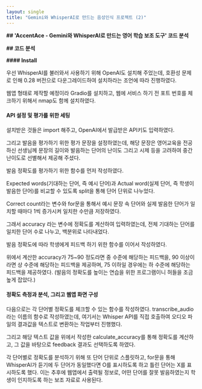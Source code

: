 ```yaml
---
layout: single
title: "Gemini와 WhisperAI로 만드는 음성인식 프로젝트 (2)"
---
```


**## 'AccentAce - Gemini와 WhisperAI로 만드는 영어 학습 보조 도구' 코드 분석**

**## 코드 분석**

**#### Install**

<script src="https://gist.github.com/juuyeoon/6fe0f893b7722c17a5b0be07fab5272c.js"></script>

우선 WhisperAI를 불러와서 사용하기 위해 OpenAI도 설치해 주었는데, 호환성 문제로 인해 0.28 버전으로 다운그레이드하여 설치하라는 조언에 따라 진행하였다.

웹앱 형태로 제작할 예정이라 Gradio를 설치하고, 웹에 서비스 하기 전 포트 번호를 체크하기 위해서 nmap도 함께 설치하였다.



#### API 설정 및 평가를 위한 세팅

<script src="https://gist.github.com/juuyeoon/4430d535cdaf01bed64d366ab5263b5d.js"></script>

설치받은 것들은 import 해주고, OpenAI에서 발급받은 API키도 입력하였다.

그리고 발음을 평가하기 위한 평가 문장을 설정하였는데, 해당 문장은 영어교육을 전공하신 선생님께 문장의 길이와 발음하는 단어의 난이도 그리고 시제 등을 고려하여 중간 난이도로 선별해서 제공해 주셨다.



발음 정확도를 평가하기 위한 함수를 먼저 작성하였다.

Expected words(기대하는 단어, 즉 예시 단어)과 Actual word(실제 단어, 즉 학생이 발음한 단어)를 비교할 수 있도록 split을 통해 단어 단위로 나누었다.

Correct count라는 변수와 for문을 통해서 예시 문장 속 단어와 실제 발음한 단어가 일치할 때마다 1씩 증가시켜 일치한 수만큼 저장하였다.

그래서 accuracy 라는 변수에 정확도를 계산하여 입력하였는데, 전체 기대하는 단어를 일치한 단어 수로 나누고, 백분위로 나타내었다.



발음 정확도에 따라 학생에게 피드백 하기 위한 함수를 이어서 작성하였다.

위에서 계산한 accuracy가 75~90 정도라면 중 수준에 해당하는 피드백을, 90 이상이라면 상 수준에 해당하는 피드백을 제공하며, 75 이하일 경우에는 하 수준에 해당하는 피드백을 제공하였다. (발음의 정확도를 높이는 연습을 위한 프로그램이니 허들을 조금 높게 잡았다.)



#### 정확도 측정과 분석, 그리고 웹앱 화면 구성

<script src="https://gist.github.com/juuyeoon/1d7fba4c5293ae6f64b136123ef1432a.js"></script>

다음으로는 각 단어별 정확도를 체크할 수 있는 함수를 작성하였다. transcribe_audio라는 이름의 함수로 작성하였는데, 여기서는 Whisper API를 직접 호출하여 오디오 파일의 결과값을 텍스트로 변환하는 작업부터 진행했다.

그리고 해당 텍스트 값을 위에서 작성한 calculate_accuracy를 통해 정확도를 계산하고, 그 값을 바탕으로 feedback 결과도 선택하도록 하였다.



각 단어별로 정확도를 분석하기 위해 또 단어 단위로 스플릿하고, for문을 통해 WhisperAI가 듣기에 두 단어가 동일했다면 O를 표시하도록 하고 틀린 단어는 X를 표시하도록 했다. 이는 추후에 웹앱에서 출력될 정보로, 어떤 단어를 잘못 발음하였는지 학생이 인지하도록 하는 보조 자료로 사용된다.



